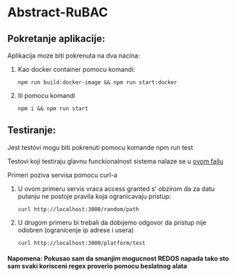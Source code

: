 # Abstract-RuBAC

## Pokretanje aplikacije:

Aplikacija moze biti pokrenuta na dva nacina:

 1. Kao docker container pomocu komandi:
 
        npm run build:docker-image && npm run start:docker

 2. Ili pomocu komandi 
 
        npm i && npm run start

## Testiranje:

Jest testovi mogu biti pokrenuti pomocu komande npm run test

Testovi koji testiraju glavnu funckionalnost sistema nalaze se u [ovom fajlu](https://github.com/VladimirFilipovic/Abstract-RuBAC/blob/main/rubac/tests/rubac-service.spec.js)


Primeri poziva servisa pomocu curl-a

 1. U ovom primeru servis vraca access granted s' obzirom da za datu putanju ne postoje pravila koja ogranicavaju pristup:

        curl http://localhost:3000/random/path


 2. U drugom primeru bi trebali da dobijemo odgovor da pristup nije odobren (ogranicenje ip adrese i usera)


        curl http://localhost:3000/platform/test
        
#### Napomena: Pokusao sam da smanjim mogucnost REDOS napada tako sto sam svaki korisceni regex proverio pomocu beslatnog alata

